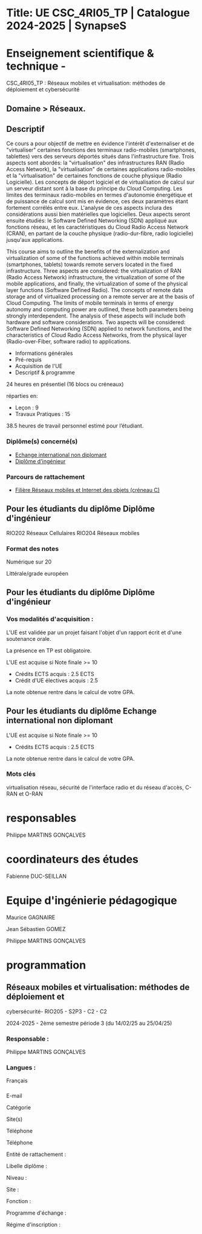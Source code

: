 # Title: UE CSC_4RI05_TP | Catalogue 2024-2025 | SynapseS

#  [ ](/catalogue/2024-2025) Enseignement scientifique & technique \-
CSC_4RI05_TP : Réseaux mobiles et virtualisation: méthodes de déploiement et
cybersécurité

## Domaine > Réseaux.

## Descriptif

Ce cours a pour objectif de mettre en évidence l'intérêt d'externaliser et de
"virtualiser" certaines fonctions des terminaux radio-mobiles (smartphones,
tablettes) vers des serveurs déportés situés dans l'infrastructure fixe. Trois
aspects sont abordés: la "virtualisation" des infrastructures RAN (Radio
Access Network), la "virtualisation" de certaines applications radio-mobiles
et la "virtualisation" de certaines fonctions de couche physique (Radio
Logicielle). Les concepts de déport logiciel et de virtualisation de calcul
sur un serveur distant sont à la base du principe du Cloud Computing. Les
limites des terminaux radio-mobiles en termes d'autonomie énergétique et de
puissance de calcul sont mis en évidence, ces deux paramètres étant fortement
corrélés entre eux. L'analyse de ces aspects inclura des considérations aussi
bien matérielles que logicielles. Deux aspects seront ensuite étudiés: le
Software Defined Networking (SDN) appliqué aux fonctions réseau, et les
caractéristiques du Cloud Radio Access Network (CRAN), en partant de la couche
physique (radio-dur-fibre, radio logicielle) jusqu'aux applications.

This course aims to outline the benefits of the externalization and
virtualization of some of the functions achieved within mobile terminals
(smartphones, tablets) towards remote servers located in the fixed
infrastructure. Three aspects are considered: the virtualization of RAN (Radio
Access Network) infrastructure, the virtualization of some of the mobile
applications, and finally, the virtualization of some of the physical layer
functions (Software Defined Radio). The concepts of remote data storage and of
virtualized processing on a remote server are at the basis of Cloud Computing.
The limits of mobile terminals in terms of energy autonomy and computing power
are outlined, these both parameters being strongly interdependent. The
analysis of these aspects will include both hardware and software
considerations. Two aspects will be considered: Software Defined Networking
(SDN) applied to network functions, and the characteristics of Cloud Radio
Access Networks, from the physical layer (Radio-over-Fiber, software radio) to
applications.

  * Informations générales
  * Pré-requis
  * Acquisition de l'UE
  * Descriptif & programme

24 heures en présentiel (16 blocs ou créneaux)

réparties en:

  * Leçon : 9
  * Travaux Pratiques : 15

38.5 heures de travail personnel estimé pour l’étudiant.

### Diplôme(s) concerné(s)

  * [Echange international non diplomant](/catalogue/2024-2025/diplome/1/PEI-echange-international-non-diplomant)
  * [Diplôme d'ingénieur](/catalogue/2024-2025/diplome/4/ING-diplome-d-ingenieur)

### Parcours de rattachement

  * [Filière Réseaux mobiles et Internet des objets (créneau C)](/catalogue/2024-2025/parcours/2004/RIO-filiere-reseaux-mobiles-et-internet-des-objets-creneau-c)

## Pour les étudiants du diplôme Diplôme d'ingénieur

RIO202 Réseaux Cellulaires RIO204 Réseaux mobiles

### Format des notes

Numérique sur 20

Littérale/grade européen

## Pour les étudiants du diplôme Diplôme d'ingénieur

### Vos modalités d'acquisition :

L'UE est validée par un projet faisant l'objet d'un rapport écrit et d'une
soutenance orale.

La présence en TP est obligatoire.

L'UE est acquise si Note finale >= 10

  * Crédits ECTS acquis : 2.5 ECTS
  * Crédit d'UE électives acquis : 2.5

La note obtenue rentre dans le calcul de votre GPA.

## Pour les étudiants du diplôme Echange international non diplomant

L'UE est acquise si Note finale >= 10

  * Crédits ECTS acquis : 2.5 ECTS

La note obtenue rentre dans le calcul de votre GPA.

### Mots clés

virtualisation réseau, sécurité de l'interface radio et du réseau d'accès,
C-RAN et O-RAN

# responsables

Philippe MARTINS GONÇALVES

# coordinateurs des études

Fabienne DUC-SEILLAN

# Equipe d'ingénierie pédagogique

Maurice GAGNAIRE

Jean Sébastien GOMEZ

Philippe MARTINS GONÇALVES

# programmation

## Réseaux mobiles et virtualisation: méthodes de déploiement et
cybersécurité- RIO205 - S2P3 - C2 - C2

2024-2025 - 2ème semestre période 3 (du 14/02/25 au 25/04/25)

### Responsable :

Philippe MARTINS GONÇALVES

### Langues :

Français

###

E-mail

Catégorie

Site(s)

Téléphone

Téléphone

Entité de rattachement :

Libelle diplôme :

Niveau :

Site :

Fonction :

Programme d'échange :

Régime d'inscription :

